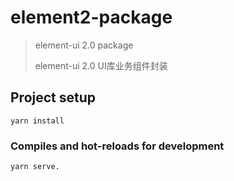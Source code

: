 # element2-package

> element-ui 2.0 package
> 
> element-ui 2.0 UI库业务组件封装
## Project setup
```
yarn install
```

### Compiles and hot-reloads for development
```
yarn serve.
```